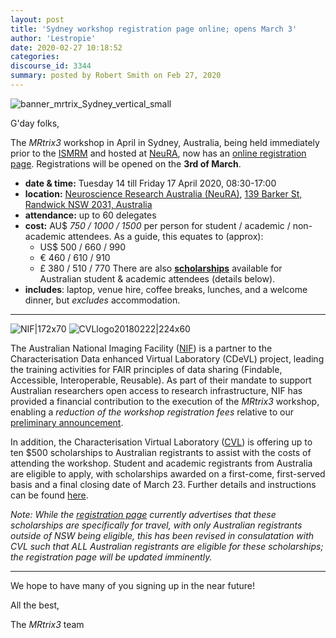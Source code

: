 ```yaml
---
layout: post
title: 'Sydney workshop registration page online; opens March 3'
author: 'Lestropie'
date: 2020-02-27 10:18:52
categories:
discourse_id: 3344
summary: posted by Robert Smith on Feb 27, 2020
---
```

![banner_mrtrix_Sydney_vertical_small](https://community.mrtrix.org/uploads/default/original/2X/7/7e508d492fccedd00df2d1f252a9e3a7d911fe40.png) 

G'day folks,

The  *MRtrix3*  workshop in April in Sydney, Australia, being held immediately prior to the [ISMRM](https://www.ismrm.org/20m/) and hosted at [NeuRA](https://www.neura.edu.au/), now has an [online registration page](https://www.neura.edu.au/event/mrtrix3-software-workshop/). Registrations will be opened on the **3rd of March**.

* **date & time:**  Tuesday 14 till Friday 17 April 2020, 08:30-17:00
* **location:**  [Neuroscience Research Australia (NeuRA)](https://www.neura.edu.au/), [139 Barker St, Randwick NSW 2031, Australia](https://goo.gl/maps/ZboJpV66tkAsrYYJ9)
* **attendance:**  up to 60 delegates
* **cost:**   AU$ _750 / 1000 / 1500_ per person for student / academic / non-academic attendees.
  As a guide, this equates to (approx):
   - US$ 500 / 660 / 990 
   - € 460 / 610 / 910 
   - £ 380 / 510 / 770
  There are also [**scholarships**](https://characterisation-virtual-laboratory.github.io/CVL_Community/scholarships/) available for Australian student & academic attendees (details below).
* **includes**: laptop, venue hire, coffee breaks, lunches, and a welcome dinner, but *excludes*  accommodation.

-----

![NIF|172x70](upload://fCMW2gl1ZAFsppwBS2jtC8xUMDG.png) ![CVLlogo20180222|224x60](upload://vJ2o5NCNmJW1jxptkTkk5QKU1HY.png) 

The Australian National Imaging Facility ([NIF](https://protect-au.mimecast.com/s/gmbSCVAGLrsxLGQlkSGeTz0?domain=anif.org.au)) is a partner to the Characterisation Data enhanced Virtual Laboratory (CDeVL) project, leading the training activities for FAIR principles of data sharing (Findable, Accessible, Interoperable, Reusable). As part of their mandate to support Australian researchers open access to research infrastructure, NIF has provided a financial contribution to the execution of the  *MRtrix3*  workshop, enabling a *reduction of the workshop registration fees* relative to our [preliminary announcement](https://community.mrtrix.org/t/mrtrix3-workshop-to-be-held-in-sydney-australia-in-april-2020/3223/2).

In addition, the Characterisation Virtual Laboratory ([CVL](https://www.cvl.org.au/)) is offering up to ten $500 scholarships to Australian registrants to assist with the costs of attending the workshop. Student and academic registrants from Australia are eligible to apply, with scholarships awarded on a first-come, first-served basis and a final closing date of March 23. Further details and instructions can be found [here](https://characterisation-virtual-laboratory.github.io/CVL_Community/scholarships/).

*Note: While the [registration page](https://www.neura.edu.au/event/mrtrix3-software-workshop/) currently advertises that these scholarships are specifically for travel, with only Australian registrants outside of NSW being eligible, this has been revised in consulatation with CVL such that ALL Australian registrants are eligible for these scholarships; the registration page will be updated imminently.*

-----

We hope to have many of you signing up in the near future!

All the best,

The  *MRtrix3*  team
            